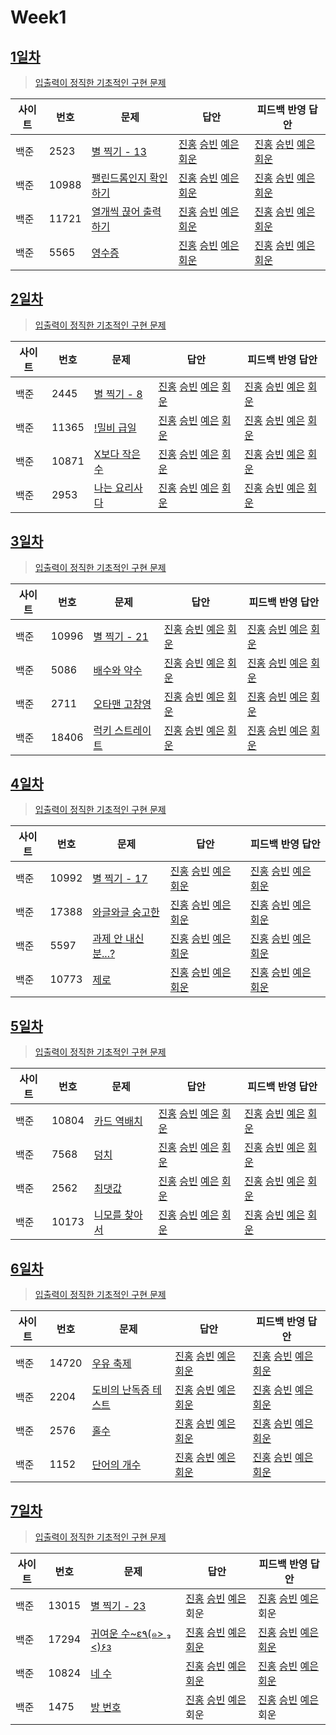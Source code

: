 # Week1

## [1일차](Day01)

> [입출력이 정직한 기초적인 구현 문제](https://www.acmicpc.net/group/workbook/view/9797/28682)

| 사이트 | 번호  | 문제                                                           | 답안                                                                                                                  | 피드백 반영 답안                                                                                                                  |
| ------ | ----- | -------------------------------------------------------------- | --------------------------------------------------------------------------------------------------------------------- | --------------------------------------------------------------------------------------------------------------------------------- |
| 백준   | 2523  | [별 찍기 - 13](https://www.acmicpc.net/problem/2523) | [진홍](Day01/bj2523_kjh.java) [승빈](Day01/bj2523_wsb.java) [예은](Day01/bj2523_lye.cs) [회운](Day01/bj2523_jhw.java) | [진홍](Day01/bj2523_kjh_fb.java) [승빈](Day01/bj2523_wsb_fb.java) [예은](Day01/bj2523_lye_fb.cs) [회운](Day01/bj2523_jhw_fb.java) |
| 백준   | 10988 | [팰린드롬인지 확인하기](https://www.acmicpc.net/problem/10988) | [진홍](Day01/bj10988_kjh.java) [승빈](Day01/bj10988_wsb.java) [예은](Day01/bj10988_lye.cs) [회운](Day01/bj10988_jhw.java) | [진홍](Day01/bj10988_kjh_fb.java) [승빈](Day01/bj10988_wsb_fb.java) [예은](Day01/bj10988_lye_fb.cs) [회운](Day01/bj10988_jhw_fb.java) |
| 백준   | 11721 | [열개씩 끊어 출력하기](https://www.acmicpc.net/problem/11721)  | [진홍](Day01/bj11721_kjh.java) [승빈](Day01/bj11721_wsb.java) [예은](Day01/bj11721_lye.cs) [회운](Day01/bj11721_jhw.java) | [진홍](Day01/bj11721_kjh_fb.java) [승빈](Day01/bj11721_wsb_fb.java) [예은](Day01/bj11721_lye_fb.cs) [회운](Day01/bj11721_jhw_fb.java) |
| 백준   | 5565  | [영수증](https://www.acmicpc.net/problem/5565) | [진홍](Day01/bj5565_kjh.java) [승빈](Day01/bj5565_wsb.java) [예은](Day01/bj5565_lye.cs) [회운](Day01/bj5565_jhw.java) | [진홍](Day01/bj5565_kjh_fb.java) [승빈](Day01/bj5565_wsb_fb.java) [예은](Day01/bj5565_lye_fb.cs) [회운](Day01/bj5565_jhw_fb.java)     |

## [2일차](Day02)

> [입출력이 정직한 기초적인 구현 문제](https://www.acmicpc.net/group/workbook/view/9797/28683)

| 사이트 | 번호  | 문제                                                  | 답안                                                                                                                  | 피드백 반영 답안                                                                                                               |
| ------ | ----- | ----------------------------------------------------- | --------------------------------------------------------------------------------------------------------------------- | ------------------------------------------------------------------------------------------------------------------------------ |
| 백준   | 2445  | [별 찍기 - 8](https://www.acmicpc.net/problem/2445)   | [진홍](Day02/bj2445_kjh.java) [승빈](Day02/bj2445_wsb.java) [예은](Day02/bj2445_lye.cs) [회운](Day02/bj2445_jhw.java)     | [진홍](Day02/bj2445_kjh.java) [승빈](Day02/bj2445_wsb_fb.java) [예은](Day02/bj2445_lye_fb.cs) [회운](Day02/bj2445_jhw_fb.java)     |
| 백준   | 11365 | [!밀비 급일](https://www.acmicpc.net/problem/11365)   | [진홍](Day02/bj11365_kjh.java) [승빈](Day02/bj11365_wsb.java) [예은](Day02/bj11365_lye.cs) [회운](Day02/bj11365_jhw.java) | [진홍](Day02/bj11365_kjh.java) [승빈](Day02/bj11365_wsb_fb.java) [예은](Day02/bj11365_lye_fb.cs) [회운](Day02/bj11365_jhw_fb.java) |
| 백준   | 10871 | [X보다 작은수](https://www.acmicpc.net/problem/10871) | [진홍](Day02/bj10871_kjh.java) [승빈](Day02/bj10871_wsb.java) [예은](Day02/bj10871_lye.cs) [회운](Day02/bj10871_jhw.java) | [진홍](Day02/bj10871_kjh.java) [승빈](Day02/bj10871_wsb.java) [예은](Day02/bj10871_lye_fb.cs) [회운](Day02/bj10871_jhw_fb.java)    |
| 백준   | 2953  | [나는 요리사다](https://www.acmicpc.net/problem/2953) | [진홍](Day02/bj2953_kjh.java) [승빈](Day02/bj2953_wsb.java) [예은](Day02/bj2953_lye.cs) [회운](Day02/bj2953_jhw.java)     | [진홍](Day02/bj2953_kjh.java) [승빈](Day02/bj2953_wsb.java) [예은](Day02/bj2953_lye_fb.cs) [회운](Day02/bj2953_jhw_fb.java)        |

## [3일차](Day03)

> [입출력이 정직한 기초적인 구현 문제](https://www.acmicpc.net/group/workbook/view/9797/28694)

| 사이트 | 번호  | 문제                                                     | 답안                                                                                                                  | 피드백 반영 답안                                                                                                               |
| ------ | ----- | -------------------------------------------------------- | --------------------------------------------------------------------------------------------------------------------- | ------------------------------------------------------------------------------------------------------------------------------ |
| 백준   | 10996 | [별 찍기 - 21](https://www.acmicpc.net/problem/10996)    | [진홍](Day03/bj10996_kjh.java) [승빈](Day03/bj10996_wsb.java) [예은](Day03/bj10996_lye.cs) [회운](Day03/bj10996_jhw.java) | [진홍](Day03/bj10996_kjh_fb.java) [승빈](Day03/bj10996_wsb.java) [예은](Day03/bj10996_lye_fb.cs) [회운](Day03/bj10996_jhw_fb.java) |
| 백준   | 5086  | [배수와 약수](https://www.acmicpc.net/problem/5086)      | [진홍](Day03/bj5086_kjh.java) [승빈](Day03/bj5086_wsb.java) [예은](Day03/bj5086_lye.cs) [회운](Day03/bj5086_jhw.java)     | [진홍](Day03/bj5086_kjh.java) [승빈](Day03/bj5086_wsb.java) [예은](Day03/bj5086_lye_fb.cs) [회운](Day03/bj5086_jhw_fb.java)        |
| 백준   | 2711  | [오타맨 고창영](https://www.acmicpc.net/problem/2711)    | [진홍](Day03/bj2711_kjh.java) [승빈](Day03/bj2711_wsb.java) [예은](Day03/bj2711_lye.cs) [회운](Day03/bj2711_jhw.java)     | [진홍](Day03/bj2711_kjh.java) [승빈](Day03/bj2711_wsb_fb.java) [예은](Day03/bj2711_lye_fb.cs) [회운](Day03/bj2711_jhw_fb.java)     |
| 백준   | 18406 | [럭키 스트레이트](https://www.acmicpc.net/problem/18406) | [진홍](Day03/bj18406_kjh.java) [승빈](Day03/bj18406_wsb.java) [예은](Day03/bj18406_lye.cs) [회운](Day03/bj18406_jhw.java) | [진홍](Day03/bj18406_kjh.java) [승빈](Day03/bj18406_wsb_fb.java) [예은](Day03/bj18406_lye_fb.cs) [회운](Day03/bj18406_jhw_fb.java) |

## [4일차](Day04)

> [입출력이 정직한 기초적인 구현 문제](https://www.acmicpc.net/group/workbook/view/9797/28716)

| 사이트 | 번호  | 문제                                                        | 답안                                                                                                                  | 피드백 반영 답안                                                                                                                  |
| ------ | ----- | ----------------------------------------------------------- | --------------------------------------------------------------------------------------------------------------------- | --------------------------------------------------------------------------------------------------------------------------------- |
| 백준   | 10992 | [별 찍기 - 17](https://www.acmicpc.net/problem/10992)       | [진홍](Day04/bj10992_kjh.java) [승빈](Day04/bj10992_wsb.java) [예은](Day04/bj10992_lye.cs) [회운](Day04/bj10992_jhw.java) | [진홍](Day04/bj10992_kjh_fb.java) [승빈](Day04/bj10992_wsb_fb.java) [예은](Day04/bj10992_lye_fb.cs) [회운](Day04/bj10992_jhw_fb.java) |
| 백준   | 17388 | [와글와글 숭고한](https://www.acmicpc.net/problem/17388)    | [진홍](Day04/bj17388_kjh.java) [승빈](Day04/bj17388_wsb.java) [예은](Day04/bj17388_lye.cs) [회운](Day04/bj17388_jhw.java) | [진홍](Day04/bj17388_kjh.java) [승빈](Day04/bj17388_wsb.java) [예은](Day04/bj17388_lye_fb.cs) [회운](Day04/bj17388_jhw_fb.java)       |
| 백준   | 5597  | [과제 안 내신 분...?](https://www.acmicpc.net/problem/5597) | [진홍](Day04/bj5597_kjh.java) [승빈](Day04/bj5597_wsb.java) [예은](Day04/bj5597_lye.cs) [회운](Day04/bj5597_jhw.java)     | [진홍](Day04/bj5597_kjh_fb.java) [승빈](Day04/bj5597_wsb_fb.java) [예은](Day04/bj5597_lye_fb.cs) [회운](Day04/bj5597_jhw_fb.java)     |
| 백준   | 10773 | [제로](https://www.acmicpc.net/problem/10773)               | [진홍](Day04/bj10773_kjh.java) [승빈](Day04/bj10773_wsb.java) [예은](Day04/bj10773_lye.cs) [회운](Day04/bj10773_jhw.java) | [진홍](Day04/bj10773_kjh.java) [승빈](Day04/bj10773_wsb_fb.java) [예은](Day04/bj10773_lye_fb.cs) [회운](Day04/bj10773_jhw_fb.java)    |

## [5일차](Day05)

> [입출력이 정직한 기초적인 구현 문제](https://www.acmicpc.net/group/workbook/view/9797/28728)

| 사이트 | 번호  | 문제                                                   | 답안                                                                                                                  | 피드백 반영 답안                                                                                                               |
| ------ | ----- | ------------------------------------------------------ | --------------------------------------------------------------------------------------------------------------------- | ------------------------------------------------------------------------------------------------------------------------------ |
| 백준   | 10804 | [카드 역배치](https://www.acmicpc.net/problem/10804)   | [진홍](Day05/bj10804_kjh.java) [승빈](Day05/bj10804_wsb.cs) [예은](Day05/bj10804_lye.cs) [회운](Day05/bj10804_jhw.java)   | [진홍](Day05/bj10804_kjh_fb.java) [승빈](Day05/bj10804_wsb.java) [예은](Day05/bj10804_lye_fb.cs) [회운](Day05/bj10804_jhw_fb.java) |
| 백준   | 7568  | [덩치](https://www.acmicpc.net/problem/7568)           | [진홍](Day05/bj7568_kjh.java) [승빈](Day05/bj7568_wsb.cs) [예은](Day05/bj7568_lye.cs) [회운](Day05/bj7568_jhw.java)       | [진홍](Day05/bj7568_kjh_fb.java) [승빈](Day05/bj7568_wsb.java) [예은](Day05/bj7568_lye_fb.cs) [회운](Day05/bj7568_jhw_fb.java)     |
| 백준   | 2562  | [최댓값](https://www.acmicpc.net/problem/2562)         | [진홍](Day05/bj2562_kjh.java) [승빈](Day05/bj2562_wsb.java) [예은](Day05/bj2562_lye.cs) [회운](Day05/bj2562_jhw.java)     | [진홍](Day05/bj2562_kjh_fb.java) [승빈](Day05/bj2562_wsb.java) [예은](Day05/bj2562_lye_fb.cs) [회운](Day05/bj2562_jhw_fb.java)     |
| 백준   | 10173 | [니모를 찾아서](https://www.acmicpc.net/problem/10173) | [진홍](Day05/bj10173_kjh.java) [승빈](Day05/bj10173_wsb.java) [예은](Day05/bj10173_lye.cs) [회운](Day05/bj10173_jhw.java) | [진홍](Day05/bj10173_kjh.java) [승빈](Day05/bj10173_wsb.java) [예은](Day05/bj10173_lye_fb.cs) [회운](Day05/bj10173_jhw_fb.java)    |

## [6일차](Day06)

> [입출력이 정직한 기초적인 구현 문제](https://www.acmicpc.net/group/workbook/view/9797/28770)

| 사이트 | 번호  | 문제                                                         | 답안                                                                                                                  | 피드백 반영 답안                                                                                                            |
| ------ | ----- | ------------------------------------------------------------ | --------------------------------------------------------------------------------------------------------------------- | --------------------------------------------------------------------------------------------------------------------------- |
| 백준   | 14720 | [우유 축제](https://www.acmicpc.net/problem/14720)           | [진홍](Day06/bj14720_kjh.java) [승빈](Day06/bj14720_wsb.java) [예은](Day06/bj14720_lye.cs) [회운](Day06/bj14720_jhw.java) | [진홍](Day06/bj14720_kjh.java) [승빈](Day06/bj14720_wsb.java) [예은](Day06/bj14720_lye_fb.cs) [회운](Day06/bj14720_jhw_fb.java) |
| 백준   | 2204  | [도비의 난독증 테스트](https://www.acmicpc.net/problem/2204) | [진홍](Day06/bj2204_kjh.java) [승빈](Day06/bj2204_wsb.java) [예은](Day06/bj2204_lye.cs) [회운](Day06/bj2204_jhw.java)     | [진홍](Day06/bj2204_kjh_fb.java) [승빈](Day06/bj2204_wsb.java) [예은](Day06/bj2204_lye_fb.cs) [회운](Day06/bj2204_jhw.java)     |
| 백준   | 2576  | [홀수](https://www.acmicpc.net/problem/2576)                 | [진홍](Day06/bj2576_kjh.java) [승빈](Day06/bj2576_wsb.java) [예은](Day06/bj2576_lye.cs) [회운](Day06/bj2576_jhw.java)     | [진홍](Day06/bj2576_kj_fb_.java) [승빈](Day06/bj2576_wsb.java) [예은](Day06/bj2576_lye_fb.cs) [회운](Day06/bj2576_jhw_fb.java)  |
| 백준   | 1152  | [단어의 개수](https://www.acmicpc.net/problem/1152)          | [진홍](Day06/bj1152_kjh.java) [승빈](Day06/bj1152_wsb.java) [예은](Day06/bj1152_lye.cs) [회운](Day06/bj1152_jhw.java)     | [진홍](Day06/bj1152_kjh.java) [승빈](Day06/bj1152_wsb.java) [예은](Day06/bj1152_lye_fb.cs) [회운](Day06/bj1152_jhw.java)        |

## [7일차](Day07)

> [입출력이 정직한 기초적인 구현 문제](https://www.acmicpc.net/group/workbook/view/9797/28774)

| 사이트 | 번호  | 문제                                                            | 답안                                                                                                                  | 피드백 반영 답안                                                                                                            |
| ------ | ----- | --------------------------------------------------------------- | --------------------------------------------------------------------------------------------------------------------- | --------------------------------------------------------------------------------------------------------------------------- |
| 백준   | 13015 | [별 찍기 - 23](https://www.acmicpc.net/problem/13015)           | [진홍](Day07/bj13015_kjh.java) [승빈](Day07/bj13015_wsb.java) [예은](Day07/bj13015_lye.cs) 회운                          | [진홍](Day07/bj13015_kjh.java) [승빈](Day07/bj13015_wsb.java) [예은](Day07/bj13015_lye_fb.cs) 회운                             |
| 백준   | 17294 | [귀여운 수~ε٩(๑> ₃ <)۶з](https://www.acmicpc.net/problem/17294) | [진홍](Day07/bj17294_kjh.java) [승빈](Day07/bj17294_wsb.java) [예은](Day07/bj17294_lye.cs) [회운](Day07/bj17294_jhw.java) | [진홍](Day07/bj17294_kjh.java) [승빈](Day07/bj17294_wsb.java) [예은](Day07/bj17294_lye_fb.cs) [회운](Day07/bj17294_jhw_fb.java) |
| 백준   | 10824 | [네 수](https://www.acmicpc.net/problem/10824)                  | [진홍](Day07/bj10824_kjh.java) [승빈](Day07/bj10824_wsb.java) [예은](Day07/bj10824_lye.cs) [회운](Day07/bj10824_jhw.java) | [진홍](Day07/bj10824_kjh.java) [승빈](Day07/bj10824_wsb.java) [예은](Day07/bj10824_lye_fb.cs) [회운](Day07/bj10824_jhw.java)    |
| 백준   | 1475  | [방 번호](https://www.acmicpc.net/problem/1475)                 | [진홍](Day07/bj1475_kjh.java) [승빈](Day07/bj1475_wsb.java) [예은](Day07/bj1475_lye.cs) 회운                             | [진홍](Day07/bj1475_kjh.java) [승빈](Day07/bj1475_wsb.java) [예은](Day07/bj1475_lye_fb.cs) 회운                                |
